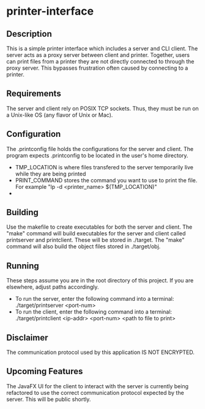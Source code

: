 # printer-interface

## Description
This is a simple printer interface which includes a server and CLI client. The server acts as a proxy server between client and printer. Together, users can print files from a printer they are not directly connected to through the proxy server. This bypasses frustration often caused by connecting to a printer.

## Requirements
The server and client rely on POSIX TCP sockets. Thus, they must be run on a Unix-like OS (any flavor of Unix or Mac).

## Configuration
The .printconfig file holds the configurations for the server and client. The program expects .printconfig to be located in the user's home directory.
- TMP_LOCATION is where files transfered to the server temporarily live while they are being printed
- PRINT_COMMAND stores the command you want to use to print the file. For example "lp -d \<printer_name\> $(TMP_LOCATION)"
- 
## Building
Use the makefile to create executables for both the server and client. The "make" command will build executables for the server and client called printserver and printclient. These will be stored in ./target. The "make" command will also build the object files stored in ./target/obj.

## Running
These steps assume you are in the root directory of this project. If you are elsewhere, adjust paths accordingly.
- To run the server, enter the following command into a terminal: ./target/printserver \<port-num\>
- To run the client, enter the following command into a terminal: ./target/printclient \<ip-addr\> \<port-num\> \<path to file to print\>

## Disclaimer
The communication protocol used by this application IS NOT ENCRYPTED.

## Upcoming Features
The JavaFX UI for the client to interact with the server is currently being refactored to use the correct communication protocol expected by the server. This will be public shortly.
